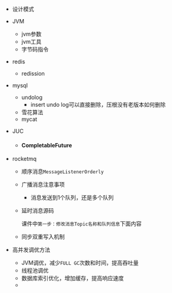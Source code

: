 + 设计模式

+ JVM
  + jvm参数
  + jvm工具
  + 字节码指令
  
+ redis
  
  + redission
  
+ mysql
  + undolog
    + insert undo log可以直接删除，压根没有老版本如何删除
  + 雪花算法
  + mycat
  
+ JUC
  
  + #### CompletableFuture
  
+ rocketmq

  + 顺序消息`MessageListenerOrderly`

  + 广播消息注意事项

    + 消息发送到1个队列，还是多个队列

  + 延时消息源码

    课件中`第一步：修改消息Topic名称和队列信息`下面内容

  + 同步双重写入机制





+ 高并发调优方法
  + JVM调优，减少`FULL GC`次数和时间，提高吞吐量
  + 线程池调优
  + 数据库索引优化，增加缓存，提高响应速度
  + 